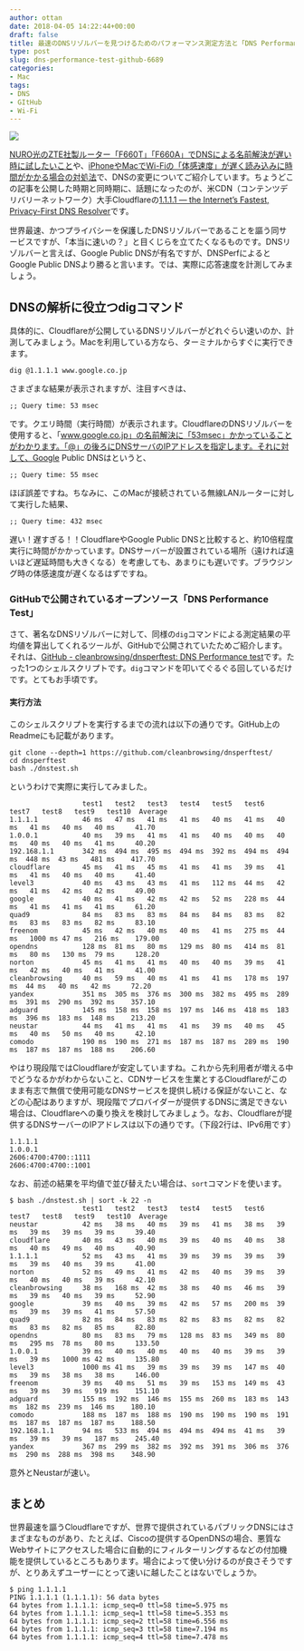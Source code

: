 ```yaml
---
author: ottan
date: 2018-04-05 14:22:44+00:00
draft: false
title: 最速のDNSリゾルバーを見つけるためのパフォーマンス測定方法と「DNS Performance test」
type: post
slug: dns-performance-test-github-6689
categories:
- Mac
tags:
- DNS
- GItHub
- Wi-Fi
---
```


![](/uploads/2018/04/180405-5ac62b3619f6a.jpg)

[NURO光のZTE社製ルーター「F660T」「F660A」でDNSによる名前解決が遅い時に試したいこと](/nuro-sonet-zte-f660t-f660a-6679/)や、[iPhoneやMacでWi-Fiの「体感速度」が遅く読み込みに時間がかかる場合の対処法](/wi-fi-slow-down-speed-iphone-mac-6585/)で、DNSの変更についてご紹介しています。ちょうどこの記事を公開した時期と同時期に、話題になったのが、米CDN（コンテンツデリバリーネットワーク）大手Cloudflareの[1.1.1.1 — the Internet’s Fastest, Privacy-First DNS Resolver](https://1.1.1.1/)です。

世界最速、かつプライバシーを保護したDNSリゾルバーであることを謳う同サービスですが、「本当に速いの？」と目くじらを立てたくなるものです。DNSリゾルバーと言えば、Google Public DNSが有名ですが、DNSPerfによるとGoogle Public DNSより勝ると言います。では、実際に応答速度を計測してみましょう。

## DNSの解析に役立つdigコマンド

具体的に、Cloudflareが公開しているDNSリゾルバーがどれぐらい速いのか、計測してみましょう。Macを利用している方なら、ターミナルからすぐに実行できます。

    dig @1.1.1.1 www.google.co.jp

さまざまな結果が表示されますが、注目すべきは、

    ;; Query time: 53 msec

です。クエリ時間（実行時間）が表示されます。CloudflareのDNSリゾルバーを使用すると、「www.google.co.jp」の名前解決に「53msec」かかっていることがわかります。「@」の後ろにDNSサーバのIPアドレスを指定します。それに対して、Google Public DNSはというと、

    ;; Query time: 55 msec

ほぼ誤差ですね。ちなみに、このMacが接続されている無線LANルーターに対して実行した結果、

    ;; Query time: 432 msec

遅い！遅すぎる！！CloudflareやGoogle Public DNSと比較すると、約10倍程度実行に時間がかかっています。DNSサーバーが設置されている場所（遠ければ遠いほど遅延時間も大きくなる）を考慮しても、あまりにも遅いです。ブラウジング時の体感速度が遅くなるはずですね。

### GitHubで公開されているオープンソース「DNS Performance Test」

さて、著名なDNSリゾルバーに対して、同様の`dig`コマンドによる測定結果の平均値を算出してくれるツールが、GitHubで公開されていたためご紹介します。それは、[GitHub - cleanbrowsing/dnsperftest: DNS Performance test](https://github.com/cleanbrowsing/dnsperftest)です。たった1つのシェルスクリプトです。`dig`コマンドを叩いてぐるぐる回しているだけです。とてもお手頃です。

#### 実行方法

このシェルスクリプトを実行するまでの流れは以下の通りです。GitHub上のReadmeにも記載があります。

    git clone --depth=1 https://github.com/cleanbrowsing/dnsperftest/
    cd dnsperftest
    bash ./dnstest.sh

というわけで実際に実行してみました。

                      test1   test2   test3   test4   test5   test6   test7   test8   test9   test10  Average 
    1.1.1.1           46 ms   47 ms   41 ms   41 ms   40 ms   41 ms   40 ms   41 ms   40 ms   40 ms     41.70
    1.0.0.1           40 ms   39 ms   41 ms   41 ms   40 ms   40 ms   40 ms   40 ms   40 ms   41 ms     40.20
    192.168.1.1       342 ms  494 ms  495 ms  494 ms  392 ms  494 ms  494 ms  448 ms  43 ms   481 ms    417.70
    cloudflare        45 ms   41 ms   45 ms   41 ms   41 ms   39 ms   41 ms   41 ms   40 ms   40 ms     41.40
    level3            40 ms   43 ms   43 ms   41 ms   112 ms  44 ms   42 ms   41 ms   42 ms   42 ms     49.00
    google            40 ms   41 ms   42 ms   42 ms   52 ms   228 ms  44 ms   41 ms   41 ms   41 ms     61.20
    quad9             84 ms   83 ms   83 ms   84 ms   84 ms   83 ms   82 ms   83 ms   83 ms   82 ms     83.10
    freenom           45 ms   42 ms   40 ms   40 ms   41 ms   275 ms  44 ms   1000 ms 47 ms   216 ms    179.00
    opendns           128 ms  81 ms   80 ms   129 ms  80 ms   414 ms  81 ms   80 ms   130 ms  79 ms     128.20
    norton            45 ms   41 ms   41 ms   40 ms   40 ms   39 ms   41 ms   42 ms   40 ms   41 ms     41.00
    cleanbrowsing     40 ms   59 ms   40 ms   41 ms   41 ms   178 ms  197 ms  44 ms   40 ms   42 ms     72.20
    yandex            351 ms  305 ms  376 ms  300 ms  382 ms  495 ms  289 ms  391 ms  290 ms  392 ms    357.10
    adguard           145 ms  158 ms  158 ms  197 ms  146 ms  418 ms  183 ms  396 ms  183 ms  148 ms    213.20
    neustar           44 ms   41 ms   41 ms   41 ms   39 ms   40 ms   45 ms   40 ms   50 ms   40 ms     42.10
    comodo            190 ms  190 ms  271 ms  187 ms  187 ms  289 ms  190 ms  187 ms  187 ms  188 ms    206.60

やはり現段階ではCloudflareが安定していますね。これから先利用者が増える中でどうなるかがわからないこと、CDNサービスを生業とするCloudflareがこのまま有志で無償で使用可能なDNSサービスを提供し続ける保証がないこと、などの心配はありますが、現段階でプロバイダーが提供するDNSに満足できない場合は、Cloudflareへの乗り換えを検討してみましょう。なお、Cloudflareが提供するDNSサーバーのIPアドレスは以下の通りです。（下段2行は、IPv6用です）

    1.1.1.1
    1.0.0.1
    2606:4700:4700::1111
    2606:4700:4700::1001

なお、前述の結果を平均値で並び替えたい場合は、`sort`コマンドを使います。

    $ bash ./dnstest.sh | sort -k 22 -n
                      test1   test2   test3   test4   test5   test6   test7   test8   test9   test10  Average 
    neustar           42 ms   38 ms   40 ms   39 ms   41 ms   38 ms   39 ms   39 ms   39 ms   39 ms     39.40
    cloudflare        40 ms   43 ms   40 ms   39 ms   40 ms   40 ms   38 ms   40 ms   49 ms   40 ms     40.90
    1.1.1.1           52 ms   43 ms   41 ms   39 ms   39 ms   39 ms   39 ms   39 ms   40 ms   39 ms     41.00
    norton            52 ms   49 ms   41 ms   42 ms   40 ms   39 ms   39 ms   40 ms   40 ms   39 ms     42.10
    cleanbrowsing     38 ms   168 ms  42 ms   38 ms   40 ms   46 ms   39 ms   39 ms   40 ms   39 ms     52.90
    google            39 ms   40 ms   39 ms   42 ms   57 ms   200 ms  39 ms   39 ms   39 ms   41 ms     57.50
    quad9             82 ms   84 ms   83 ms   82 ms   83 ms   82 ms   82 ms   83 ms   82 ms   85 ms     82.80
    opendns           80 ms   83 ms   79 ms   128 ms  83 ms   349 ms  80 ms   295 ms  78 ms   80 ms     133.50
    1.0.0.1           39 ms   40 ms   40 ms   40 ms   40 ms   39 ms   39 ms   39 ms   1000 ms 42 ms     135.80
    level3            1000 ms 41 ms   39 ms   39 ms   39 ms   147 ms  40 ms   39 ms   38 ms   38 ms     146.00
    freenom           39 ms   40 ms   51 ms   39 ms   153 ms  149 ms  43 ms   39 ms   39 ms   919 ms    151.10
    adguard           155 ms  192 ms  146 ms  155 ms  260 ms  183 ms  143 ms  182 ms  239 ms  146 ms    180.10
    comodo            188 ms  187 ms  188 ms  190 ms  190 ms  190 ms  191 ms  187 ms  187 ms  187 ms    188.50
    192.168.1.1       94 ms   533 ms  494 ms  494 ms  494 ms  41 ms   39 ms   39 ms   39 ms   187 ms    245.40
    yandex            367 ms  299 ms  382 ms  392 ms  391 ms  306 ms  376 ms  290 ms  288 ms  398 ms    348.90

意外とNeustarが速い。

## まとめ

世界最速を謳うCloudflareですが、世界で提供されているパブリックDNSにはさまざまなものがあり、たとえば、Ciscoの提供するOpenDNSの場合、悪質なWebサイトにアクセスした場合に自動的にフィルターリングするなどの付加機能を提供しているところもあります。場合によって使い分けるのが良さそうですが、とりあえずユーザーにとって速いに越したことはないでしょうか。

    $ ping 1.1.1.1
    PING 1.1.1.1 (1.1.1.1): 56 data bytes
    64 bytes from 1.1.1.1: icmp_seq=0 ttl=58 time=5.975 ms
    64 bytes from 1.1.1.1: icmp_seq=1 ttl=58 time=5.353 ms
    64 bytes from 1.1.1.1: icmp_seq=2 ttl=58 time=6.556 ms
    64 bytes from 1.1.1.1: icmp_seq=3 ttl=58 time=7.194 ms
    64 bytes from 1.1.1.1: icmp_seq=4 ttl=58 time=7.478 ms
